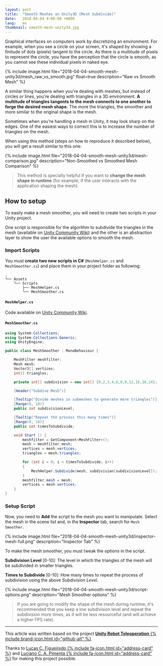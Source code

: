 ```yaml
---
layout: post
title:  "Smooth Meshes on Unity3D (Mesh Subdivide)"
date:   2018-04-04 9:00:00 +0000
lang:   en
thumbnail: smooth-mesh-unity3d.jpg
---
```


Graphical interfaces on computers work by discretizing an environment. For example, when you see a circle on your screen, it's shaped by showing a finitude of dots (pixels) tangent to the circle. As there is a multitude of pixels to represent the circle, you have the perception that the circle is smooth, as you cannot see these individual pixels in naked eye.

{% include image.html file="2018-04-04-smooth-mesh-unity3d/mesh_raw_vs_smooth.jpg" float=true description="Raw vs Smooth Mesh" %}

A similar thing happens when you're dealing with meshes, but instead of circles or lines, you're dealing with triangles in a 3D environment. **A multitude of triangles tangents to the mesh connects to one another to forge the desired mesh shape.** The more the triangles, the smoother and more similar to the original shape is the mesh.

Sometimes when you're handling a mesh in Unity, it may look sharp on the edges. One of the easiest ways to correct this is to increase the number of triangles on the mesh.

When using this method (steps on how to reproduce it described below), you will get a result similar to this one:

{% include image.html file="2018-04-04-smooth-mesh-unity3d/mesh-comparison.jpg" description="Non-Smoothed vs Smoothed Mesh Comparison" %}

>This method is specially helpful if you want to **change the mesh shape in runtime** (for example, if the user interacts with the application shaping the mesh).

## How to setup

To easily make a mesh smoother, you will need to create two scripts in your Unity project.

One script is responsible for the algorithm to subdivide the triangles in the mesh (available on [Unity Community Wiki](http://wiki.unity3d.com/index.php/MeshHelper#Code)) and the other is an abstraction layer to show the user the available options to smooth the mesh.

### Import Scripts

You must **create two new scripts in C#** (``MeshHelper.cs`` and ``MeshSmoother.cs``) and place them in your project folder as following:

```tree
.
└── Assets
    └── Scripts
        ├── MeshHelper.cs
        └── MeshSmoother.cs

```

#### ``MeshHelper.cs``

Code available on [Unity Community Wiki](http://wiki.unity3d.com/index.php/MeshHelper#Code).

#### ``MeshSmoother.cs``

```c#
using System.Collections;
using System.Collections.Generic;
using UnityEngine;

public class MeshSmoother : MonoBehaviour {

    MeshFilter meshfilter;
    Mesh mesh;
    Vector3[] vertices;
    int[] triangles;

    private int[] subdivision = new int[] {0,2,3,4,6,8,9,12,16,18,24};

    [Header("Subdive Mesh")]

    [Tooltip("Divide meshes in submeshes to generate more triangles")]
    [Range(0, 10)]
    public int subdivisionLevel;

    [Tooltip("Repeat the process this many times")]
    [Range(0, 10)]
    public int timesToSubdivide;

    void Start () {
        meshfilter = GetComponent<MeshFilter>();
        mesh = meshfilter.mesh;
        vertices = mesh.vertices;
        triangles = mesh.triangles;

        for (int i = 0; i < timesToSubdivide; i++)
        {
            MeshHelper.Subdivide(mesh, subdivision[subdivisionLevel]);
        }
        meshfilter.mesh = mesh;
        vertices = mesh.vertices;
    }
}
```

### Setup Script

Now, you need to **Add** the script to the mesh you want to manipulate. Select the mesh in the scene list and, in the **Inspector** tab, search for ``Mesh Smoother``.

{% include image.html file="2018-04-04-smooth-mesh-unity3d/inspector-mesh-full.png" description="Inspector Tab" %}

To make the mesh smoother, you must tweak the options in the script.

**Subdivision Level** [0-10]: The level in which the triangles of the mesh will be subdivided in smaller triangles.

**Times to Subdivide** [0-10]: How many times to repeat the process of subdivision using the above _Subdivision Level_.

{% include image.html file="2018-04-04-smooth-mesh-unity3d/script-options.png" description="Mesh Smoother options" %}

>If you are going to modify the shape of the mesh during runtime, it's recommended that you keep a low subdivision level and repeat the subdivision more times, as it will be less resourceful (and will achieve a higher FPS rate).

---

This article was written based on the project [**Unity Robot Teleoperation** {% include brand-icon.html id="github-alt" %}](https://github.com/lucascoelhof/unity-robot-teleoperation).

Thanks to [Lucas C. Figueiredo {% include fa-icon.html id="address-card" %}](https://github.com/lucascoelhof) and [Luciano C. A. Pimenta {% include fa-icon.html id="address-card" %}](https://scholar.google.com.br/citations?user=jF9S_gMAAAAJ&hl=en) for making this project possible.